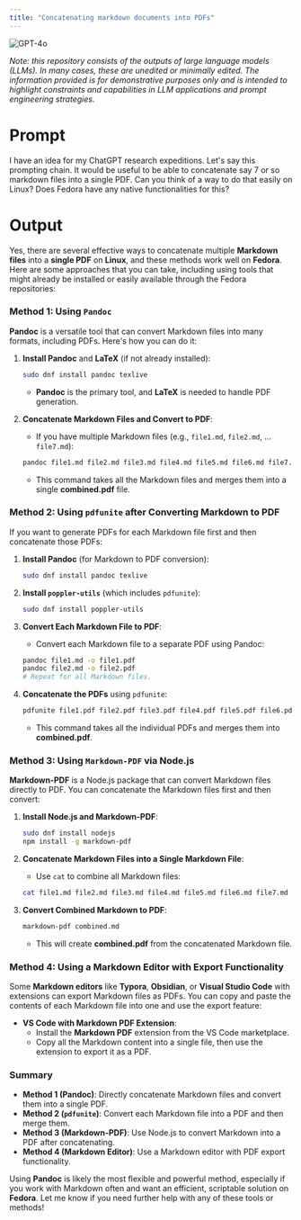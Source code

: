 ```yaml
---
title: "Concatenating markdown documents into PDFs"
---
```

![GPT-4o](https://img.shields.io/badge/GPT--4o-3333FF?style=for-the-badge&logo=openai&logoColor=white)



*Note: this repository consists of the outputs of large language models (LLMs). In many cases, these are unedited or minimally edited. The information provided is for demonstrative purposes only and is intended to highlight constraints and capabilities in LLM applications and prompt engineering strategies.*


# Prompt

I have an idea for my ChatGPT research expeditions. Let's say this prompting chain. It would be useful to be able to concatenate say 7 or so markdown files into a single PDF. Can you think of a way to do that easily on Linux? Does Fedora have any native functionalities for this?

# Output

Yes, there are several effective ways to concatenate multiple **Markdown files** into a **single PDF** on **Linux**, and these methods work well on **Fedora**. Here are some approaches that you can take, including using tools that might already be installed or easily available through the Fedora repositories:

### **Method 1: Using `Pandoc`**
**Pandoc** is a versatile tool that can convert Markdown files into many formats, including PDFs. Here's how you can do it:

1. **Install Pandoc** and **LaTeX** (if not already installed):
   ```bash
   sudo dnf install pandoc texlive
   ```
   - **Pandoc** is the primary tool, and **LaTeX** is needed to handle PDF generation.

2. **Concatenate Markdown Files and Convert to PDF**:
   - If you have multiple Markdown files (e.g., `file1.md`, `file2.md`, ... `file7.md`):
   ```bash
   pandoc file1.md file2.md file3.md file4.md file5.md file6.md file7.md -o combined.pdf
   ```
   - This command takes all the Markdown files and merges them into a single **combined.pdf** file.

### **Method 2: Using `pdfunite` after Converting Markdown to PDF**
If you want to generate PDFs for each Markdown file first and then concatenate those PDFs:

1. **Install Pandoc** (for Markdown to PDF conversion):
   ```bash
   sudo dnf install pandoc texlive
   ```

2. **Install `poppler-utils`** (which includes `pdfunite`):
   ```bash
   sudo dnf install poppler-utils
   ```

3. **Convert Each Markdown File to PDF**:
   - Convert each Markdown file to a separate PDF using Pandoc:
   ```bash
   pandoc file1.md -o file1.pdf
   pandoc file2.md -o file2.pdf
   # Repeat for all Markdown files.
   ```

4. **Concatenate the PDFs** using `pdfunite`:
   ```bash
   pdfunite file1.pdf file2.pdf file3.pdf file4.pdf file5.pdf file6.pdf file7.pdf combined.pdf
   ```
   - This command takes all the individual PDFs and merges them into **combined.pdf**.

### **Method 3: Using `Markdown-PDF` via Node.js**
**Markdown-PDF** is a Node.js package that can convert Markdown files directly to PDF. You can concatenate the Markdown files first and then convert:

1. **Install Node.js and Markdown-PDF**:
   ```bash
   sudo dnf install nodejs
   npm install -g markdown-pdf
   ```

2. **Concatenate Markdown Files into a Single Markdown File**:
   - Use `cat` to combine all Markdown files:
   ```bash
   cat file1.md file2.md file3.md file4.md file5.md file6.md file7.md > combined.md
   ```

3. **Convert Combined Markdown to PDF**:
   ```bash
   markdown-pdf combined.md
   ```
   - This will create **combined.pdf** from the concatenated Markdown file.

### **Method 4: Using a Markdown Editor with Export Functionality**
Some **Markdown editors** like **Typora**, **Obsidian**, or **Visual Studio Code** with extensions can export Markdown files as PDFs. You can copy and paste the contents of each Markdown file into one and use the export feature:

- **VS Code with Markdown PDF Extension**:
  - Install the **Markdown PDF** extension from the VS Code marketplace.
  - Copy all the Markdown content into a single file, then use the extension to export it as a PDF.

### **Summary**
- **Method 1 (Pandoc)**: Directly concatenate Markdown files and convert them into a single PDF.
- **Method 2 (`pdfunite`)**: Convert each Markdown file into a PDF and then merge them.
- **Method 3 (Markdown-PDF)**: Use Node.js to convert Markdown into a PDF after concatenating.
- **Method 4 (Markdown Editor)**: Use a Markdown editor with PDF export functionality.

Using **Pandoc** is likely the most flexible and powerful method, especially if you work with Markdown often and want an efficient, scriptable solution on **Fedora**. Let me know if you need further help with any of these tools or methods!